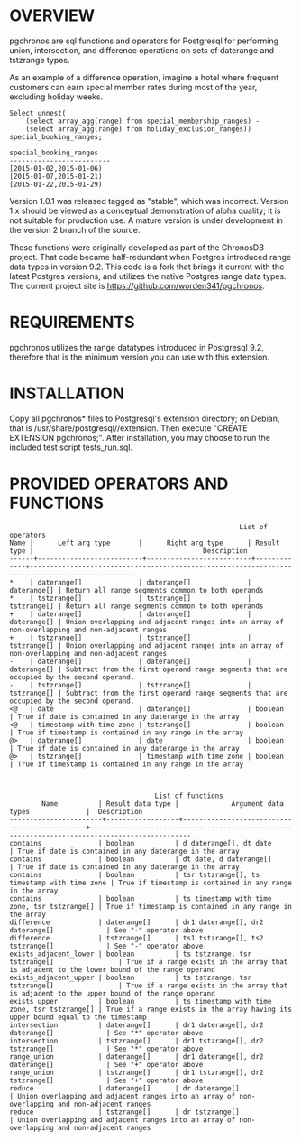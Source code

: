OVERVIEW
========

pgchronos are sql functions and operators for Postgresql for performing union, intersection, and difference operations on sets of daterange and tstzrange types.

As an example of a difference operation, imagine a hotel where frequent customers can earn special member rates during most of the year, excluding holiday weeks.

    Select unnest(
        (select array_agg(range) from special_membership_ranges) -
        (select array_agg(range) from holiday_exclusion_ranges)) special_booking_ranges;

    special_booking_ranges
    -------------------------
    [2015-01-02,2015-01-06)
    [2015-01-07,2015-01-21)
    [2015-01-22,2015-01-29)

Version 1.0.1 was released tagged as "stable", which was incorrect. Version 1.x should be viewed as a conceptual demonstration of alpha quality; it is not suitable for production use. A mature version is under development in the version 2 branch of the source.

These functions were originally developed as part of the ChronosDB project.  That code became half-redundant when Postgres introduced range data types in version 9.2. This code is a fork that brings it current with the latest Postgres versions, and utilizes the native Postgres range data types.  The current project site is <https://github.com/worden341/pgchronos>.


REQUIREMENTS
============

pgchronos utilizes the range datatypes introduced in Postgresql 9.2, therefore that is the minimum version you can use with this extension.


INSTALLATION
============

Copy all pgchronos* files to Postgresql's extension directory; on Debian, that is /usr/share/postgresql/<version>/extension.  Then execute "CREATE EXTENSION pgchronos;".  After installation, you may choose to run the included test script tests_run.sql.


PROVIDED OPERATORS AND FUNCTIONS
================================
                                                             List of operators
    Name |      Left arg type       |      Right arg type      | Result type |                                          Description
    ------+--------------------------+--------------------------+-------------+------------------------------------------------------------------------------------------------
    *    | daterange[]              | daterange[]              | daterange[] | Return all range segments common to both operands
    *    | tstzrange[]              | tstzrange[]              | tstzrange[] | Return all range segments common to both operands
    +    | daterange[]              | daterange[]              | daterange[] | Union overlapping and adjacent ranges into an array of non-overlapping and non-adjacent ranges
    +    | tstzrange[]              | tstzrange[]              | tstzrange[] | Union overlapping and adjacent ranges into an array of non-overlapping and non-adjacent ranges
    -    | daterange[]              | daterange[]              | daterange[] | Subtract from the first operand range segments that are occupied by the second operand.
    -    | tstzrange[]              | tstzrange[]              | tstzrange[] | Subtract from the first operand range segments that are occupied by the second operand.
    <@   | date                     | daterange[]              | boolean     | True if date is contained in any daterange in the array
    <@   | timestamp with time zone | tstzrange[]              | boolean     | True if timestamp is contained in any range in the array
    @>   | daterange[]              | date                     | boolean     | True if date is contained in any daterange in the array
    @>   | tstzrange[]              | timestamp with time zone | boolean     | True if timestamp is contained in any range in the array



                                        List of functions
            Name          | Result data type |             Argument data types              |  Description
    -----------------------+------------------+----------------------------------------------+-----------------------------------------------------------------------------------------------
    contains              | boolean          | d daterange[], dt date                       | True if date is contained in any daterange in the array
    contains              | boolean          | dt date, d daterange[]                       | True if date is contained in any daterange in the array
    contains              | boolean          | tsr tstzrange[], ts timestamp with time zone | True if timestamp is contained in any range in the array
    contains              | boolean          | ts timestamp with time zone, tsr tstzrange[] | True if timestamp is contained in any range in the array
    difference            | daterange[]      | dr1 daterange[], dr2 daterange[]             | See "-" operator above
    difference            | tstzrange[]      | ts1 tstzrange[], ts2 tstzrange[]             | See "-" operator above
    exists_adjacent_lower | boolean          | ts tstzrange, tsr tstzrange[]                | True if a range exists in the array that is adjacent to the lower bound of the range operand
    exists_adjacent_upper | boolean          | ts tstzrange, tsr tstzrange[]                | True if a range exists in the array that is adjacent to the upper bound of the range operand
    exists_upper          | boolean          | ts timestamp with time zone, tsr tstzrange[] | True if a range exists in the array having its upper bound equal to the timestamp
    intersection          | daterange[]      | dr1 daterange[], dr2 daterange[]             | See "*" operator above
    intersection          | tstzrange[]      | dr1 tstzrange[], dr2 tstzrange[]             | See "*" operator above
    range_union           | daterange[]      | dr1 daterange[], dr2 daterange[]             | See "+" operator above
    range_union           | tstzrange[]      | dr1 tstzrange[], dr2 tstzrange[]             | See "+" operator above
    reduce                | daterange[]      | dr daterange[]                               | Union overlapping and adjacent ranges into an array of non-overlapping and non-adjacent ranges
    reduce                | tstzrange[]      | dr tstzrange[]                               | Union overlapping and adjacent ranges into an array of non-overlapping and non-adjacent ranges
